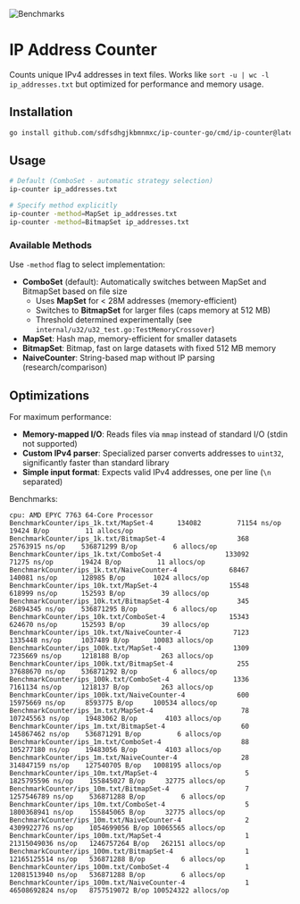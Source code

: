![Benchmarks](https://github.com/sdfsdhgjkbmnmxc/ip-counter-go/workflows/Benchmarks/badge.svg)

# IP Address Counter

Counts unique IPv4 addresses in text files. Works like `sort -u | wc -l ip_addresses.txt` but optimized for performance and memory usage.

## Installation

```bash
go install github.com/sdfsdhgjkbmnmxc/ip-counter-go/cmd/ip-counter@latest
```

## Usage

```bash
# Default (ComboSet - automatic strategy selection)
ip-counter ip_addresses.txt

# Specify method explicitly
ip-counter -method=MapSet ip_addresses.txt
ip-counter -method=BitmapSet ip_addresses.txt
```

### Available Methods

Use `-method` flag to select implementation:

- **ComboSet** (default): Automatically switches between MapSet and BitmapSet based on file size
  - Uses **MapSet** for < 28M addresses (memory-efficient)
  - Switches to **BitmapSet** for larger files (caps memory at 512 MB)
  - Threshold determined experimentally (see `internal/u32/u32_test.go:TestMemoryCrossover`)
- **MapSet**: Hash map, memory-efficient for smaller datasets
- **BitmapSet**: Bitmap, fast on large datasets with fixed 512 MB memory
- **NaiveCounter**: String-based map without IP parsing (research/comparison)

## Optimizations

For maximum performance:

- **Memory-mapped I/O**: Reads files via `mmap` instead of standard I/O (stdin not supported)
- **Custom IPv4 parser**: Specialized parser converts addresses to `uint32`, significantly faster than standard library
- **Simple input format**: Expects valid IPv4 addresses, one per line (`\n` separated)

Benchmarks:

```
cpu: AMD EPYC 7763 64-Core Processor                
BenchmarkCounter/ips_1k.txt/MapSet-4  	  134082	     71154 ns/op	   19424 B/op	      11 allocs/op
BenchmarkCounter/ips_1k.txt/BitmapSet-4         	     368	  25763915 ns/op	536871299 B/op	       6 allocs/op
BenchmarkCounter/ips_1k.txt/ComboSet-4          	  133092	     71275 ns/op	   19424 B/op	      11 allocs/op
BenchmarkCounter/ips_1k.txt/NaiveCounter-4      	   68467	    140081 ns/op	  128985 B/op	    1024 allocs/op
BenchmarkCounter/ips_10k.txt/MapSet-4           	   15548	    618999 ns/op	  152593 B/op	      39 allocs/op
BenchmarkCounter/ips_10k.txt/BitmapSet-4        	     345	  26894345 ns/op	536871295 B/op	       6 allocs/op
BenchmarkCounter/ips_10k.txt/ComboSet-4         	   15343	    624670 ns/op	  152593 B/op	      39 allocs/op
BenchmarkCounter/ips_10k.txt/NaiveCounter-4     	    7123	   1335448 ns/op	 1037489 B/op	   10083 allocs/op
BenchmarkCounter/ips_100k.txt/MapSet-4          	    1309	   7235669 ns/op	 1218188 B/op	     263 allocs/op
BenchmarkCounter/ips_100k.txt/BitmapSet-4       	     255	  37688670 ns/op	536871292 B/op	       6 allocs/op
BenchmarkCounter/ips_100k.txt/ComboSet-4        	    1336	   7161134 ns/op	 1218137 B/op	     263 allocs/op
BenchmarkCounter/ips_100k.txt/NaiveCounter-4    	     600	  15975669 ns/op	 8593775 B/op	  100534 allocs/op
BenchmarkCounter/ips_1m.txt/MapSet-4            	      78	 107245563 ns/op	19483062 B/op	    4103 allocs/op
BenchmarkCounter/ips_1m.txt/BitmapSet-4         	      60	 145867462 ns/op	536871291 B/op	       6 allocs/op
BenchmarkCounter/ips_1m.txt/ComboSet-4          	      88	 105277180 ns/op	19483056 B/op	    4103 allocs/op
BenchmarkCounter/ips_1m.txt/NaiveCounter-4      	      28	 314847159 ns/op	127540705 B/op	 1008195 allocs/op
BenchmarkCounter/ips_10m.txt/MapSet-4           	       5	1825795596 ns/op	155845027 B/op	   32775 allocs/op
BenchmarkCounter/ips_10m.txt/BitmapSet-4        	       7	1257546789 ns/op	536871288 B/op	       6 allocs/op
BenchmarkCounter/ips_10m.txt/ComboSet-4         	       5	1800368941 ns/op	155845065 B/op	   32775 allocs/op
BenchmarkCounter/ips_10m.txt/NaiveCounter-4     	       2	4309922776 ns/op	1054699056 B/op	10065565 allocs/op
BenchmarkCounter/ips_100m.txt/MapSet-4          	       1	21315049036 ns/op	1246757264 B/op	  262151 allocs/op
BenchmarkCounter/ips_100m.txt/BitmapSet-4       	       1	12165125514 ns/op	536871288 B/op	       6 allocs/op
BenchmarkCounter/ips_100m.txt/ComboSet-4        	       1	12081513940 ns/op	536871288 B/op	       6 allocs/op
BenchmarkCounter/ips_100m.txt/NaiveCounter-4    	       1	46508692824 ns/op	8757519072 B/op	100524322 allocs/op
```
